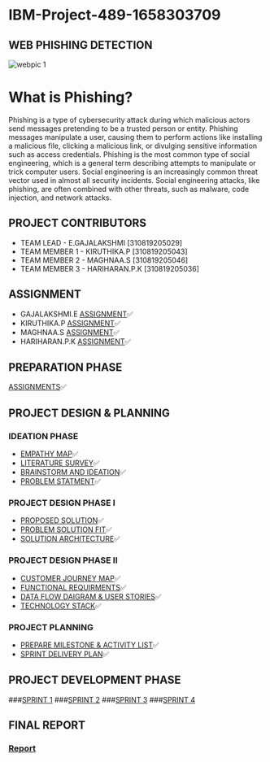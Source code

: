 # IBM-Project-489-1658303709

## WEB PHISHING DETECTION

![webpic 1](https://www.soscanhelp.com/hubfs/Blog%20Images/MITS%20Blogs/Top%20Phishing%20Scams%20of%202021.png)


# What is Phishing?
Phishing is a type of cybersecurity attack during which malicious actors send messages pretending to be a trusted person or entity. Phishing messages manipulate a user, causing them to perform actions like installing a malicious file, clicking a malicious link, or divulging sensitive information such as access credentials. Phishing is the most common type of social engineering, which is a general term describing attempts to manipulate or trick computer users. Social engineering is an increasingly common threat vector used in almost all security incidents. Social engineering attacks, like phishing, are often combined with other threats, such as malware, code injection, and network attacks.


## PROJECT CONTRIBUTORS

- TEAM LEAD - E.GAJALAKSHMI [310819205029]
- TEAM MEMBER 1 - KIRUTHIKA.P [310819205043]
- TEAM MEMBER 2 - MAGHNAA.S [310819205046]
- TEAM MEMBER 3 - HARIHARAN.P.K [310819205036]


## ASSIGNMENT

- GAJALAKSHMI.E [ASSIGNMENT](https://github.com/IBM-EPBL/IBM-Project-489-1658303709/tree/main/Assignments/Gajalakshmi.E(GAJALAKSHMI.E))✅
- KIRUTHIKA.P [ASSIGNMENT](https://github.com/IBM-EPBL/IBM-Project-489-1658303709/tree/main/Assignments/Kiruthika.P(KIRUTHIKA.P))✅
- MAGHNAA.S [ASSIGNMENT](https://github.com/IBM-EPBL/IBM-Project-489-1658303709/tree/main/Assignments/Maghnaa.S(MAGHNAA.S))✅
- HARIHARAN.P.K [ASSIGNMENT](https://github.com/IBM-EPBL/IBM-Project-489-1658303709/tree/main/Assignments/Hariharan.P.K(HARIHARAN.P.K))✅

## PREPARATION PHASE
  [ASSIGNMENTS](https://github.com/IBM-EPBL/IBM-Project-489-1658303709/tree/main/Preparation%20Phase)✅


## PROJECT DESIGN & PLANNING 

  ### IDEATION PHASE 
  
- [EMPATHY MAP](https://github.com/IBM-EPBL/IBM-Project-489-1658303709/blob/main/Project%20Design%20%26%20Planning/Ideation%20Phase/Empathy_map.pdf)✅
- [LITERATURE SURVEY](https://github.com/IBM-EPBL/IBM-Project-489-1658303709/blob/main/Project%20Design%20%26%20Planning/Ideation%20Phase/Literature_Survey.pdf)✅
- [BRAINSTORM AND IDEATION](https://github.com/IBM-EPBL/IBM-Project-489-1658303709/blob/main/Project%20Design%20%26%20Planning/Ideation%20Phase/Brainstroming.pdf)✅
- [PROBLEM STATMENT](https://github.com/IBM-EPBL/IBM-Project-489-1658303709/blob/main/Project%20Design%20%26%20Planning/Ideation%20Phase/Problem_Statement.pdf)✅

 ### PROJECT DESIGN PHASE I 
- [PROPOSED SOLUTION](https://github.com/IBM-EPBL/IBM-Project-489-1658303709/blob/main/Project%20Design%20%26%20Planning/Project%20Design%20Phase%20I/Proposed%20Solution.pdf)✅
- [PROBLEM SOLUTION FIT](https://github.com/IBM-EPBL/IBM-Project-489-1658303709/blob/main/Project%20Design%20%26%20Planning/Project%20Design%20Phase%20I/Problem_solution_fit.pdf)✅
- [SOLUTION ARCHITECTURE](https://github.com/IBM-EPBL/IBM-Project-489-1658303709/blob/main/Project%20Design%20%26%20Planning/Project%20Design%20Phase%20I/Solution%20Architecture.pdf)✅
 ### PROJECT DESIGN PHASE II 
 
- [CUSTOMER JOURNEY MAP](https://github.com/IBM-EPBL/IBM-Project-489-1658303709/blob/main/Project%20Design%20%26%20Planning/Project%20Design%20Phase%20II/Customer%20Journey%20Map.pdf)✅
- [FUNCTIONAL REQUIRMENTS](https://github.com/IBM-EPBL/IBM-Project-489-1658303709/blob/main/Project%20Design%20%26%20Planning/Project%20Design%20Phase%20II/Solution%20Requirements.pdf)✅
- [DATA FLOW DAIGRAM & USER STORIES](https://github.com/IBM-EPBL/IBM-Project-489-1658303709/blob/main/Project%20Design%20%26%20Planning/Project%20Design%20Phase%20II/Data%20Flow%20Diagrams%20and%20User%20Stories%20.pdf)✅
- [TECHNOLOGY STACK](https://github.com/IBM-EPBL/IBM-Project-489-1658303709/blob/main/Project%20Design%20%26%20Planning/Project%20Design%20Phase%20II/Technology%20Architecture.pdf)✅
 ### PROJECT PLANNING 
- [PREPARE MILESTONE & ACTIVITY LIST](https://github.com/IBM-EPBL/IBM-Project-489-1658303709/blob/main/Project%20Design%20%26%20Planning/Project%20Planning/Prepare%20Milestone%20%26%20Activity%20List.pdf)✅
- [SPRINT DELIVERY PLAN](https://github.com/IBM-EPBL/IBM-Project-489-1658303709/blob/main/Project%20Design%20%26%20Planning/Project%20Planning/Sprint_Delivery_Plan.pdf)✅

## PROJECT DEVELOPMENT PHASE

  ###[SPRINT 1](https://github.com/IBM-EPBL/IBM-Project-489-1658303709/tree/main/Project%20Development%20Phase/Sprint%201)
  ###[SPRINT 2](https://github.com/IBM-EPBL/IBM-Project-489-1658303709/tree/main/Project%20Development%20Phase/Sprint%202)
  ###[SPRINT 3](https://github.com/IBM-EPBL/IBM-Project-489-1658303709/tree/main/Project%20Development%20Phase/Sprint%203)
  ###[SPRINT 4](https://github.com/IBM-EPBL/IBM-Project-489-1658303709/tree/main/Project%20Development%20Phase/Sprint%204)
## FINAL REPORT
  ### [Report](https://github.com/IBM-EPBL/IBM-Project-489-1658303709/blob/main/Final_Report.pdf)
   
